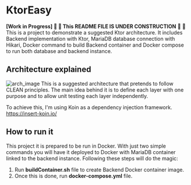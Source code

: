 # KtorEasy
**[Work in Progress] 🚧 🚧 This README FILE IS UNDER CONSTRUCTION** 🚧 🚧<br>
This is a project to demonstrate a suggested Ktor architecture. It includes Backend implementation with Ktor, MariaDB database connection with Hikari, Docker command to build Backend container and Docker compose to run both database and backend instance.

## Architecture explained
![arch_image](https://github.com/mathias21/KtorEasy/blob/master/ktorArch.png?raw=true)
This is a suggested architecture that pretends to follow CLEAN principles. The main idea behind it is to define each layer with one purpose and to allow unit testing each layer independently.

To achieve this, I'm using Koin as a dependency injection framework. 
https://insert-koin.io/


## How to run it
This project it is prepared to be run in Docker. With just two simple commands you will have it deployed to Docker with MariaDB container linked to the backend instance. Following these steps will do the magic:

1. Run **buildContainer.sh** file to create Backend Docker container image.
2. Once this is done, run **docker-compose.yml** file.
